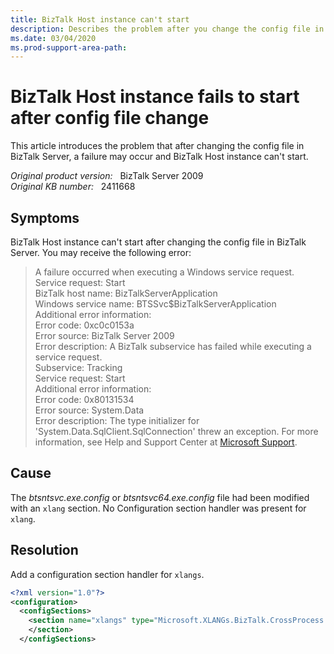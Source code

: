 ```yaml
---
title: BizTalk Host instance can't start
description: Describes the problem after you change the config file in BizTalk Server, a failure may occur and BizTalk Host instance can't start.
ms.date: 03/04/2020
ms.prod-support-area-path:
---
```

# BizTalk Host instance fails to start after config file change

This article introduces the problem that after changing the config file in BizTalk Server, a failure may occur and BizTalk Host instance can't start.

_Original product version:_ &nbsp; BizTalk Server 2009  
_Original KB number:_ &nbsp; 2411668

## Symptoms

BizTalk Host instance can't start after changing the config file in BizTalk Server. You may receive the following error:

> A failure occurred when executing a Windows service request.  
> Service request: Start  
> BizTalk host name: BizTalkServerApplication  
> Windows service name: BTSSvc$BizTalkServerApplication  
> Additional error information:  
> Error code: 0xc0c0153a  
> Error source: BizTalk Server 2009  
> Error description: A BizTalk subservice has failed while executing a service request.  
> Subservice: Tracking  
> Service request: Start  
> Additional error information:  
> Error code: 0x80131534  
> Error source: System.Data  
> Error description: The type initializer for 'System.Data.SqlClient.SqlConnection' threw an exception. For more information, see Help and Support Center at [Microsoft Support](https://support.microsoft.com).

## Cause

The *btsntsvc.exe.config* or *btsntsvc64.exe.config* file had been modified with an `xlang` section. No Configuration section handler was present for `xlang`.

## Resolution

Add a configuration section handler for `xlangs`.

``` xml
<?xml version="1.0"?>
<configuration>
  <configSections>
    <section name="xlangs" type="Microsoft.XLANGs.BizTalk.CrossProcess.XmlSerializationConfigurationSectionHandler, Microsoft.XLANGs.BizTalk.CrossProcess">
    </section>
  </configSections>
```
